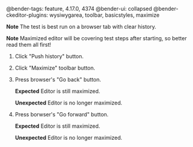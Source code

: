 @bender-tags: feature, 4.17.0, 4374
@bender-ui: collapsed
@bender-ckeditor-plugins: wysiwygarea, toolbar, basicstyles, maximize

**Note** The test is best run on a browser tab with clear history.

**Note** Maximized editor will be covering test steps after starting, so better read them all first!

1. Click "Push history" button.
1. Click "Maximize" toolbar button.
1. Press browser's "Go back" button.

	**Expected** Editor is still maximized.

	**Unexpected** Editor is no longer maximized.
1. Press borwser's "Go forward" button.

	**Expected** Editor is still maximized.

	**Unexpected** Editor is no longer maximized.
